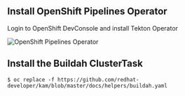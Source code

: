 ## Install OpenShift Pipelines Operator

Login to OpenShift DevConsole and install Tekton Operator

![OpenShift Pipelines Operator](img/tekton-operator-install.gif)


## Install the Buildah ClusterTask

```shell
$ oc replace -f https://github.com/redhat-developer/kam/blob/master/docs/helpers/buildah.yaml
```
